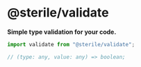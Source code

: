 # @sterile/validate

**Simple type validation for your code.**

```js
import validate from "@sterile/validate";

// (type: any, value: any) => boolean;
```
